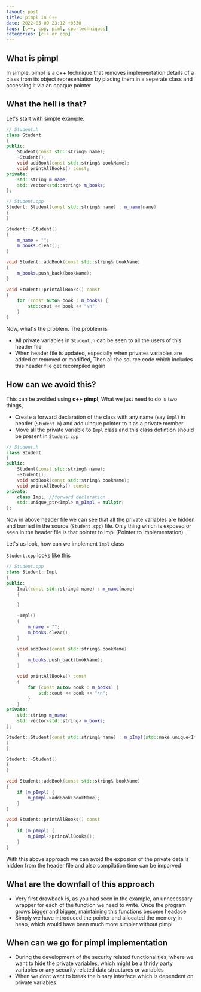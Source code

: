 ```yaml
---
layout: post
title: pimpl in C++
date: 2022-05-09 23:12 +0530
tags: [c++, cpp, piml, cpp-techniques]
categories: [c++ or cpp]
---
```


## What is pimpl

In simple, pimpl is a c++ technique that removes implementation details of a class from its object representation by placing them in a seperate class and accessing it via an opaque pointer

## What the hell is that?
Let's start with simple example.

```cpp
// Student.h
class Student
{
public:
    Student(const std::string& name);
    ~Student();
    void addBook(const std::string& bookName);
    void printAllBooks() const;
private:
    std::string m_name;
    std::vector<std::string> m_books;
};
```

```cpp
// Student.cpp
Student::Student(const std::string& name) : m_name(name)
{
}

Student::~Student()
{
    m_name = "";
    m_books.clear();
}

void Student::addBook(const std::string& bookName)
{
    m_books.push_back(bookName);
}

void Student::printAllBooks() const
{
    for (const auto& book : m_books) {
        std::cout << book << "\n";
    }
}
```

Now, what's the problem. The problem is 
- All private variables in `Student.h` can be seen to all the users of this header file 
- When header file is updated, especially when privates variables are added or removed or modified, Then all the source code which includes this header file get recompiled again

## How can we avoid this?

This can be avoided using **c++ pimpl**, What we just need to do is two things, 
- Create a forward declaration of the class with any name (say `Impl`) in header (`Student.h`) and add uinque pointer to it as a private member
- Move all the private variable to `Impl` class and this class defintion should be present in `Student.cpp`

```cpp
// Student.h
class Student
{
public:
    Student(const std::string& name);
    ~Student();
    void addBook(const std::string& bookName);
    void printAllBooks() const;
private:
    class Impl; //forward declaration
    std::unique_ptr<Impl> m_pImpl = nullptr;
};

```
Now in above header file we can see that all the private variables are hidden and burried in the source (`Student.cpp`) file. Only thing which is exposed or seen in the header file is that pointer to impl (Pointer to Implementation).

Let's us look, how can we implement `Impl` class

`Student.cpp` looks like this

```cpp
// Student.cpp
class Student::Impl
{
public:
    Impl(const std::string& name) : m_name(name)
    {

    }

    ~Impl()
    {
        m_name = "";
        m_books.clear();
    }

    void addBook(const std::string& bookName)
    {
        m_books.push_back(bookName);
    }

    void printAllBooks() const
    {
        for (const auto& book : m_books) {
            std::cout << book << "\n";
        }
    }
private:
    std::string m_name;
    std::vector<std::string> m_books;
};

Student::Student(const std::string& name) : m_pImpl(std::make_unique<Impl>(name))
{
}

Student::~Student()
{
}

void Student::addBook(const std::string& bookName)
{
    if (m_pImpl) {
        m_pImpl->addBook(bookName);
    }
}

void Student::printAllBooks() const
{
    if (m_pImpl) {
        m_pImpl->printAllBooks();
    }
}
```

With this above approach we can avoid the exposion of the private details hidden from the header file and also compilation time can be imporved

## What are the downfall of this approach 
- Very first drawback is, as you had seen in the example, an unnecessary wrapper for each of the function we need to write. Once the program grows bigger and bigger, maintaining this functions become headace
- Simply we have introduced the pointer and allocated the memory in heap, which would have been much more simpler without pimpl

## When can we go for pimpl implementation 
- During the development of the security related functionalities, where we want to hide the private variables, which might be a thridy party variables or any security related data structures or variables
- When we dont want to break the binary interface which is dependent on private variables


